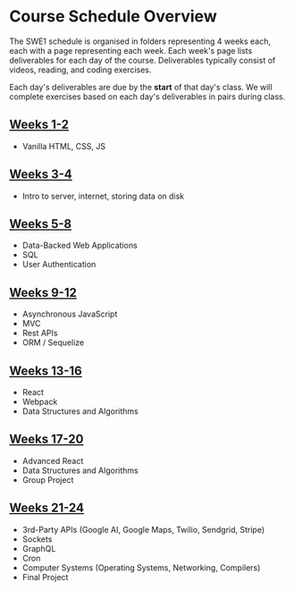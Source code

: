 # Course Schedule Overview

The SWE1 schedule is organised in folders representing 4 weeks each, each with a page representing each week. Each week's page lists deliverables for each day of the course. Deliverables typically consist of videos, reading, and coding exercises.

Each day's deliverables are due by the **start** of that day's class. We will complete exercises based on each day's deliverables in pairs during class.

## [Weeks 1-2](weeks-1-4/)

* Vanilla HTML, CSS, JS

## [Weeks 3-4](weeks-1-4/)

* Intro to server, internet, storing data on disk

## [Weeks 5-8](weeks-5-8/)

* Data-Backed Web Applications
* SQL
* User Authentication

## [Weeks 9-12](weeks-9-12/)

* Asynchronous JavaScript
* MVC
* Rest APIs
* ORM / Sequelize

## [Weeks 13-16](weeks-13-16/)

* React
* Webpack
* Data Structures and Algorithms

## [Weeks 17-20](weeks-17-20.md)

* Advanced React
* Data Structures and Algorithms
* Group Project

## [Weeks 21-24](weeks-21-24.md)

* 3rd-Party APIs \(Google AI, Google Maps, Twilio, Sendgrid, Stripe\)
* Sockets
* GraphQL
* Cron
* Computer Systems \(Operating Systems, Networking, Compilers\)
* Final Project

